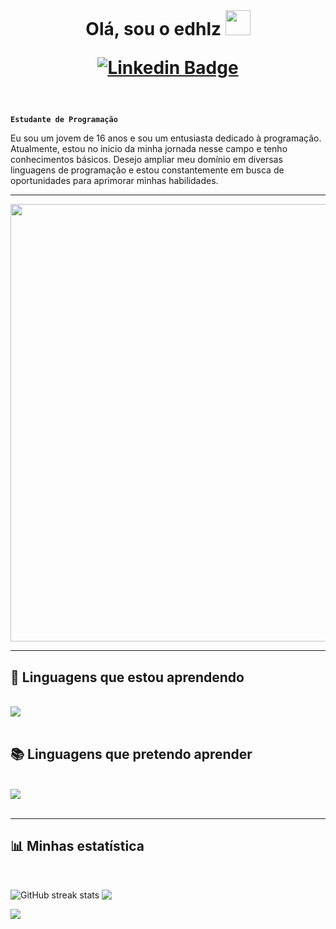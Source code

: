 <br />
<h1 align="center">
  Olá, sou o edhlz <img loading="lazy" src="https://user-images.githubusercontent.com/18350557/176309783-0785949b-9127-417c-8b55-ab5a4333674e.gif" width="40"/>
  
  [![Linkedin Badge](https://img.shields.io/badge/LinkedIn-0077B5?style=for-the-badge&logo=linkedin&logoColor=white)](https://br.linkedin.com/)
  <br />
</h1>
<br />

**`Estudante de Programação`**

Eu sou um jovem de 16 anos e sou um entusiasta dedicado à programação. Atualmente, estou no inicio da minha jornada nesse campo e tenho conhecimentos básicos. Desejo ampliar meu domínio em diversas linguagens de programação e estou constantemente em busca de oportunidades para aprimorar minhas habilidades.

<hr/>
<img loading="lazy" src="https://media4.giphy.com/media/v1.Y2lkPTc5MGI3NjExdzh0NW5jamt3anV3MzRoMjR0MThhMnY5cjNzNmo0cTQyMGEzNjhicSZlcD12MV9pbnRlcm5hbF9naWZfYnlfaWQmY3Q9Zw/KpACNEh8jXK2Q/giphy.gif" align="center" width="700"/>

<hr/> 
<h2>📖 Linguagens que estou aprendendo </h2>
<br/>
<div>
    <img src="https://skillicons.dev/icons?i=java,html,css,c#" /><br>
</div>
<br/>

<h2>📚 Linguagens que pretendo aprender </h2>
<br/>
<div>
    <img src="https://skillicons.dev/icons?i=python,js,rust,kotlin,py" /><br>
</div>

<br/>
<hr/>
<h2>📊 Minhas estatística </h2>
<br/>

![GitHub streak stats](https://streak-stats.demolab.com/?user=edhlz&theme=dark) <img align=top src="https://github-readme-stats.vercel.app/api?username=edhlz&theme=dark">  

<img align=top src="https://github-readme-stats.vercel.app/api/top-langs/?username=edhlz&theme=dark">  





